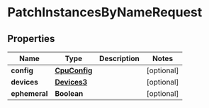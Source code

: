 

# PatchInstancesByNameRequest

## Properties

Name | Type | Description | Notes
------------ | ------------- | ------------- | -------------
**config** | [**CpuConfig**](CpuConfig.md) |  |  [optional]
**devices** | [**Devices3**](Devices3.md) |  |  [optional]
**ephemeral** | **Boolean** |  |  [optional]



